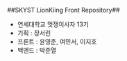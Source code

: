 ##SKYST LionKiing Front Repository##

- 연세대학교 멋쟁이사자 13기
- 기획 : 장서린
- 프론트 : 윤영준, 여민서, 이지호
- 백엔드 : 박준열

